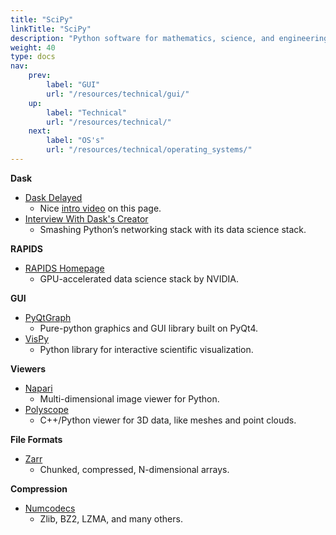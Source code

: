 ```yaml
---
title: "SciPy"
linkTitle: "SciPy"
description: "Python software for mathematics, science, and engineering."
weight: 40
type: docs
nav:
    prev:
        label: "GUI"
        url: "/resources/technical/gui/"
    up:
        label: "Technical"
        url: "/resources/technical/"
    next:
        label: "OS's"
        url: "/resources/technical/operating_systems/"
---
```


**Dask**

* [Dask Delayed](https://docs.dask.org/en/latest/delayed.html)
  * Nice [intro video](https://youtu.be/SHqFmynRxVU) on this page.
* [Interview With Dask's Creator](https://notamonadtutorial.com/interview-with-dasks-creator-scale-your-python-from-one-computer-to-a-thousand-b4483376f200)
  * Smashing Python’s networking stack with its data science stack.

**RAPIDS**

* [RAPIDS Homepage](https://rapids.ai/)
  * GPU-accelerated data science stack by NVIDIA.

**GUI**

* [PyQtGraph](http://www.pyqtgraph.org/)
  * Pure-python graphics and GUI library built on PyQt4.
* [VisPy](http://vispy.org/)
  * Python library for interactive scientific visualization.

**Viewers**

* [Napari](https://napari.org/)
  * Multi-dimensional image viewer for Python.
* [Polyscope](https://polyscope.run/py/)
   * C++/Python viewer for 3D data, like meshes and point clouds.
 
 **File Formats**

 * [Zarr](https://zarr.readthedocs.io/en/stable/)
   * Chunked, compressed, N-dimensional arrays.

**Compression**

* [Numcodecs](https://numcodecs.readthedocs.io/en/stable/)
  * Zlib, BZ2, LZMA, and many others.
